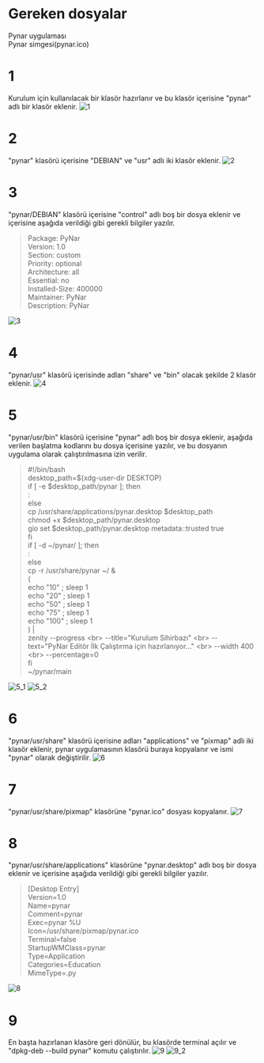 # Gereken dosyalar
Pynar uygulaması
<br>
Pynar simgesi(pynar.ico)

# 1
Kurulum için kullanılacak bir klasör hazırlanır ve bu klasör içerisine "pynar" adlı bir klasör eklenir.
![1](https://user-images.githubusercontent.com/43936380/116034719-71271e80-a66c-11eb-98e1-acdd0620164f.png)

# 2
"pynar" klasörü içerisine "DEBIAN" ve "usr" adlı iki klasör eklenir.
![2](https://user-images.githubusercontent.com/43936380/116034723-74220f00-a66c-11eb-94d3-2c2128a605f1.png)

# 3
"pynar/DEBIAN" klasörü içerisine "control" adlı boş bir dosya eklenir ve içerisine aşağıda verildiği gibi gerekli bilgiler yazılır.
>Package: PyNar<br>
>Version: 1.0<br>
>Section: custom<br>
>Priority: optional<br>
>Architecture: all<br>
>Essential: no<br>
>Installed-Size: 400000<br>
>Maintainer: PyNar<br>
>Description: PyNar<br>

![3](https://user-images.githubusercontent.com/43936380/116034741-7e440d80-a66c-11eb-85a2-ce45beb9070c.png)

# 4
"pynar/usr" klasörü içerisinde adları "share" ve "bin" olacak şekilde 2 klasör eklenir.
![4](https://user-images.githubusercontent.com/43936380/116034748-800dd100-a66c-11eb-9528-1d7b6795306e.png)

# 5
"pynar/usr/bin" klasörü içerisine "pynar" adlı boş bir dosya eklenir, aşağıda verilen başlatma kodlarını bu dosya içerisine yazılır, ve bu dosyanın uygulama olarak çalıştırılmasına izin verilir.
>#!/bin/bash<br>
>desktop_path=$(xdg-user-dir DESKTOP)<br>
>if [ -e $desktop_path/pynar ]; then<br>
>    :<br>
>else<br>
>    cp /usr/share/applications/pynar.desktop $desktop_path<br>
>    chmod +x $desktop_path/pynar.desktop<br>
>    gio set $desktop_path/pynar.desktop metadata::trusted true<br>
>fi<br>
>if [ -d ~/pynar/ ]; then<br>
>    :<br>
>else<br>
>    cp -r /usr/share/pynar ~/ &<br>
>    (<br>
>	echo "10" ; sleep 1<br>
>	echo "20" ; sleep 1<br>
>	echo "50" ; sleep 1<br>
>	echo "75" ; sleep 1<br>
>	echo "100" ; sleep 1<br>
>	) |<br>
>	zenity --progress \<br>
>	  --title="Kurulum Sihirbazı" \<br>
>   --text="PyNar Editör İlk Çalıştırma için hazırlanıyor..." \<br>
>	  --width 400 \<br>
>	  --percentage=0<br>
>fi<br>
>~/pynar/main<br>

![5_1](https://user-images.githubusercontent.com/43936380/116034753-82702b00-a66c-11eb-9000-4b7922421b18.png)
![5_2](https://user-images.githubusercontent.com/43936380/116034760-8439ee80-a66c-11eb-8cfd-046ef6fd8d93.png)

# 6
"pynar/usr/share" klasörü içerisine adları "applications" ve "pixmap" adlı iki klasör eklenir, pynar uygulamasının klasörü buraya kopyalanır ve ismi "pynar" olarak değiştirilir.
![6](https://user-images.githubusercontent.com/43936380/116034767-869c4880-a66c-11eb-9850-f84c489dffed.png)

# 7
"pynar/usr/share/pixmap" klasörüne "pynar.ico" dosyası kopyalanır.
![7](https://user-images.githubusercontent.com/43936380/116034778-89973900-a66c-11eb-9244-72a3e08aa6b3.png)

# 8
"pynar/usr/share/applications" klasörüne "pynar.desktop" adlı boş bir dosya eklenir ve içerisine aşağıda verildiği gibi gerekli bilgiler yazılır.
>[Desktop Entry]<br>
>Version=1.0<br>
>Name=pynar<br>
>Comment=pynar<br>
>Exec=pynar %U<br>
>Icon=/usr/share/pixmap/pynar.ico<br>
>Terminal=false<br>
>StartupWMClass=pynar<br>
>Type=Application<br>
>Categories=Education<br>
>MimeType=.py<br>

![8](https://user-images.githubusercontent.com/43936380/116034785-8c922980-a66c-11eb-8395-b8804ff5c0da.png)

# 9
En başta hazırlanan klasöre geri dönülür, bu klasörde terminal açılır ve "dpkg-deb --build pynar" komutu çalıştırılır.
![9](https://user-images.githubusercontent.com/43936380/116034792-8ef48380-a66c-11eb-8d4b-7c21f422db2b.png)
![9_2](https://user-images.githubusercontent.com/43936380/116034798-9156dd80-a66c-11eb-9ff2-c42ce1e07040.png)
